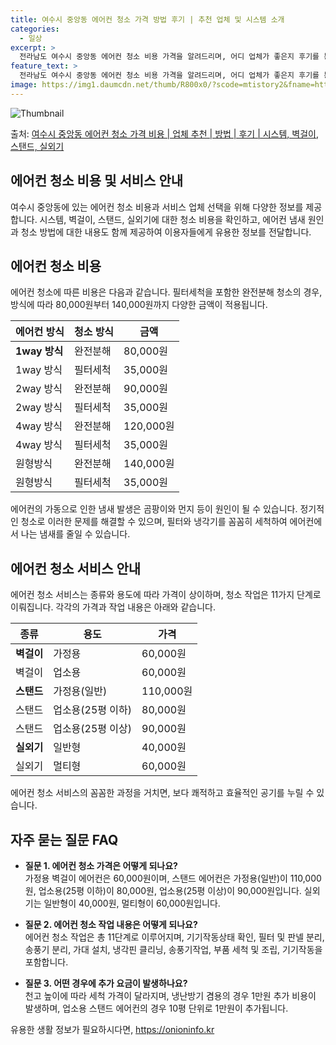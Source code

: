 ```yaml
---
title: 여수시 중앙동 에어컨 청소 가격 방법 후기 | 추천 업체 및 시스템 소개
categories:
  - 일상
excerpt: >
  전라남도 여수시 중앙동 에어컨 청소 비용 가격을 알려드리며, 어디 업체가 좋은지 후기를 통해 알아보겠습니다. 현재 글에서는 시스템, 벽걸이, 스탠드, 실외기 각각에 대해 청소 비용이 나와 있으니 참고하시면 되겠습니다. 에어컨 분해 청소 방법 보기 👈 클릭셀프 에어컨 청소 방법 보기👈 클릭여수시 중앙동 에어컨 청소 비용시스템에어컨 방식클리닝방식금액1way 방식에어컨 완전분해80,000원1way 방식에어컨 필터세척35,000원2way 방식에어컨 완전분해90,000원2way 방식에어컨 필터세척35,000원4way 방식에어컨 완전분해120,000원4way 방식에어컨 필터세척35,000원원형방식에어컨 완전분해140,000원원형방식에어컨 필터세척35,000원에어컨 청소 견적 샘플 보기 👈 클릭에어컨 냄새의 원인에어..
feature_text: >
  전라남도 여수시 중앙동 에어컨 청소 비용 가격을 알려드리며, 어디 업체가 좋은지 후기를 통해 알아보겠습니다. 현재 글에서는 시스템, 벽걸이, 스탠드, 실외기 각각에 대해 청소 비용이 나와 있으니 참고하시면 되겠습니다. 에어컨 분해 청소 방법 보기 👈 클릭셀프 에어컨 청소 방법 보기👈 클릭여수시 중앙동 에어컨 청소 비용시스템에어컨 방식클리닝방식금액1way 방식에어컨 완전분해80,000원1way 방식에어컨 필터세척35,000원2way 방식에어컨 완전분해90,000원2way 방식에어컨 필터세척35,000원4way 방식에어컨 완전분해120,000원4way 방식에어컨 필터세척35,000원원형방식에어컨 완전분해140,000원원형방식에어컨 필터세척35,000원에어컨 청소 견적 샘플 보기 👈 클릭에어컨 냄새의 원인에어..
image: https://img1.daumcdn.net/thumb/R800x0/?scode=mtistory2&fname=https%3A%2F%2Fblog.kakaocdn.net%2Fdn%2Fmquug%2FbtsHx91dphq%2FKebcVxebiNd8ij1ah8ApQ0%2Fimg.webp
---
```


![Thumbnail](https://img1.daumcdn.net/thumb/R800x0/?scode=mtistory2&fname=https%3A%2F%2Fblog.kakaocdn.net%2Fdn%2Fmquug%2FbtsHx91dphq%2FKebcVxebiNd8ij1ah8ApQ0%2Fimg.webp)

<p>출처: <a href="https://onioninfo.kr/entry/%EC%97%AC%EC%88%98%EC%8B%9C-%EC%A4%91%EC%95%99%EB%8F%99-%EC%97%90%EC%96%B4%EC%BB%A8-%EC%B2%AD%EC%86%8C-%EA%B0%80%EA%B2%A9-%EB%B9%84%EC%9A%A9-%EC%97%85%EC%B2%B4-%EC%B6%94%EC%B2%9C-%EB%B0%A9%EB%B2%95-%ED%9B%84%EA%B8%B0-%EC%8B%9C%EC%8A%A4%ED%85%9C-%EB%B2%BD%EA%B1%B8%EC%9D%B4-%EC%8A%A4%ED%83%A0%EB%93%9C-%EC%8B%A4%EC%99%B8%EA%B8%B0" rel="dofollow">여수시 중앙동 에어컨 청소 가격 비용 | 업체 추천 | 방법 | 후기 | 시스템, 벽걸이, 스탠드, 실외기</a> </p>

## 에어컨 청소 비용 및 서비스 안내

여수시 중앙동에 있는 에어컨 청소 비용과 서비스 업체 선택을 위해 다양한 정보를 제공합니다. 시스템, 벽걸이, 스탠드, 실외기에 대한 청소
비용을 확인하고, 에어컨 냄새 원인과 청소 방법에 대한 내용도 함께 제공하여 이용자들에게 유용한 정보를 전달합니다.

## 에어컨 청소 비용

에어컨 청소에 따른 비용은 다음과 같습니다. 필터세척을 포함한 완전분해 청소의 경우, 방식에 따라 80,000원부터 140,000원까지
다양한 금액이 적용됩니다.

에어컨 방식 | 청소 방식 | 금액  
---|---|---  
**1way 방식** | 완전분해 | 80,000원  
1way 방식 | 필터세척 | 35,000원  
2way 방식 | 완전분해 | 90,000원  
2way 방식 | 필터세척 | 35,000원  
4way 방식 | 완전분해 | 120,000원  
4way 방식 | 필터세척 | 35,000원  
원형방식 | 완전분해 | 140,000원  
원형방식 | 필터세척 | 35,000원  
  
에어컨의 가동으로 인한 냄새 발생은 곰팡이와 먼지 등이 원인이 될 수 있습니다. 정기적인 청소로 이러한 문제를 해결할 수 있으며, 필터와
냉각기를 꼼꼼히 세척하여 에어컨에서 나는 냄새를 줄일 수 있습니다.

## 에어컨 청소 서비스 안내

에어컨 청소 서비스는 종류와 용도에 따라 가격이 상이하며, 청소 작업은 11가지 단계로 이뤄집니다. 각각의 가격과 작업 내용은 아래와
같습니다.

종류 | 용도 | 가격  
---|---|---  
**벽걸이** | 가정용 | 60,000원  
벽걸이 | 업소용 | 60,000원  
**스탠드** | 가정용(일반) | 110,000원  
스탠드 | 업소용(25평 이하) | 80,000원  
스탠드 | 업소용(25평 이상) | 90,000원  
**실외기** | 일반형 | 40,000원  
실외기 | 멀티형 | 60,000원  
  
에어컨 청소 서비스의 꼼꼼한 과정을 거치면, 보다 쾌적하고 효율적인 공기를 누릴 수 있습니다.

## 자주 묻는 질문 FAQ

  * **질문 1. 에어컨 청소 가격은 어떻게 되나요?**  
가정용 벽걸이 에어컨은 60,000원이며, 스탠드 에어컨은 가정용(일반)이 110,000원, 업소용(25평 이하)이 80,000원,
업소용(25평 이상)이 90,000원입니다. 실외기는 일반형이 40,000원, 멀티형이 60,000원입니다.

  * **질문 2. 에어컨 청소 작업 내용은 어떻게 되나요?**  
에어컨 청소 작업은 총 11단계로 이루어지며, 기기작동상태 확인, 필터 및 판넬 분리, 송풍기 분리, 가대 설치, 냉각핀 클리닝,
송풍기작업, 부품 세척 및 조립, 기기작동을 포함합니다.

  * **질문 3. 어떤 경우에 추가 요금이 발생하나요?**  
천고 높이에 따라 세척 가격이 달라지며, 냉난방기 겸용의 경우 1만원 추가 비용이 발생하며, 업소용 스탠드 에어컨의 경우 10평 단위로
1만원이 추가됩니다.



 

유용한 생활 정보가 필요하시다면, <a href="https://onioninfo.kr" rel="dofollow">https://onioninfo.kr</a>


